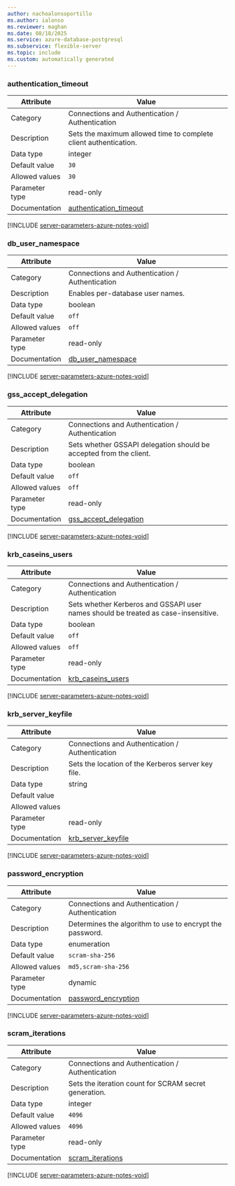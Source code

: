 ```yaml
---
author: nachoalonsoportillo
ms.author: ialonso
ms.reviewer: maghan
ms.date: 08/18/2025
ms.service: azure-database-postgresql
ms.subservice: flexible-server
ms.topic: include
ms.custom: automatically generated
---
```

### authentication_timeout

| Attribute | Value |
| --- | --- |
| Category | Connections and Authentication / Authentication |
| Description | Sets the maximum allowed time to complete client authentication. |
| Data type | integer |
| Default value | `30` |
| Allowed values | `30` |
| Parameter type | read-only |
| Documentation | [authentication_timeout](https://www.postgresql.org/docs/17/runtime-config-connection.html#GUC-AUTHENTICATION-TIMEOUT) |


[!INCLUDE [server-parameters-azure-notes-void](./server-parameters-azure-notes-void.md)]



### db_user_namespace

| Attribute | Value |
| --- | --- |
| Category | Connections and Authentication / Authentication |
| Description | Enables per-database user names. |
| Data type | boolean |
| Default value | `off` |
| Allowed values | `off` |
| Parameter type | read-only |
| Documentation | [db_user_namespace](https://www.postgresql.org/docs/17/runtime-config-connection.html#GUC-DB-USER-NAMESPACE) |


[!INCLUDE [server-parameters-azure-notes-void](./server-parameters-azure-notes-void.md)]



### gss_accept_delegation

| Attribute | Value |
| --- | --- |
| Category | Connections and Authentication / Authentication |
| Description | Sets whether GSSAPI delegation should be accepted from the client. |
| Data type | boolean |
| Default value | `off` |
| Allowed values | `off` |
| Parameter type | read-only |
| Documentation | [gss_accept_delegation](https://www.postgresql.org/docs/17/runtime-config-connection.html#GUC-GSS-ACCEPT-DELEGATION) |


[!INCLUDE [server-parameters-azure-notes-void](./server-parameters-azure-notes-void.md)]



### krb_caseins_users

| Attribute | Value |
| --- | --- |
| Category | Connections and Authentication / Authentication |
| Description | Sets whether Kerberos and GSSAPI user names should be treated as case-insensitive. |
| Data type | boolean |
| Default value | `off` |
| Allowed values | `off` |
| Parameter type | read-only |
| Documentation | [krb_caseins_users](https://www.postgresql.org/docs/17/runtime-config-connection.html#GUC-KRB-CASEINS-USERS) |


[!INCLUDE [server-parameters-azure-notes-void](./server-parameters-azure-notes-void.md)]



### krb_server_keyfile

| Attribute | Value |
| --- | --- |
| Category | Connections and Authentication / Authentication |
| Description | Sets the location of the Kerberos server key file. |
| Data type | string |
| Default value | |
| Allowed values | |
| Parameter type | read-only |
| Documentation | [krb_server_keyfile](https://www.postgresql.org/docs/17/runtime-config-connection.html#GUC-KRB-SERVER-KEYFILE) |


[!INCLUDE [server-parameters-azure-notes-void](./server-parameters-azure-notes-void.md)]



### password_encryption

| Attribute | Value |
| --- | --- |
| Category | Connections and Authentication / Authentication |
| Description | Determines the algorithm to use to encrypt the password. |
| Data type | enumeration |
| Default value | `scram-sha-256` |
| Allowed values | `md5,scram-sha-256` |
| Parameter type | dynamic |
| Documentation | [password_encryption](https://www.postgresql.org/docs/17/runtime-config-connection.html#GUC-PASSWORD-ENCRYPTION) |


[!INCLUDE [server-parameters-azure-notes-void](./server-parameters-azure-notes-void.md)]



### scram_iterations

| Attribute | Value |
| --- | --- |
| Category | Connections and Authentication / Authentication |
| Description | Sets the iteration count for SCRAM secret generation. |
| Data type | integer |
| Default value | `4096` |
| Allowed values | `4096` |
| Parameter type | read-only |
| Documentation | [scram_iterations](https://www.postgresql.org/docs/17/runtime-config-connection.html#GUC-SCRAM-ITERATIONS) |


[!INCLUDE [server-parameters-azure-notes-void](./server-parameters-azure-notes-void.md)]



